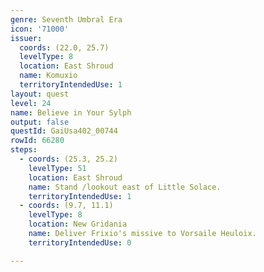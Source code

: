 ```yaml
---
genre: Seventh Umbral Era
icon: '71000'
issuer:
  coords: (22.0, 25.7)
  levelType: 8
  location: East Shroud
  name: Komuxio
  territoryIntendedUse: 1
layout: quest
level: 24
name: Believe in Your Sylph
output: false
questId: GaiUsa402_00744
rowId: 66280
steps:
  - coords: (25.3, 25.2)
    levelType: 51
    location: East Shroud
    name: Stand /lookout east of Little Solace.
    territoryIntendedUse: 1
  - coords: (9.7, 11.1)
    levelType: 8
    location: New Gridania
    name: Deliver Frixio's missive to Vorsaile Heuloix.
    territoryIntendedUse: 0

---
```

